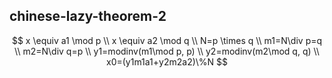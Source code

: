 ## chinese-lazy-theorem-2
$$ x \equiv a1 \mod p \\
x \equiv a2 \mod q \\
N=p \times q \\
m1=N\div p=q \\
m2=N\div q=p \\
y1=modinv(m1\mod p, p) \\
y2=modinv(m2\mod q, q) \\
x0=(y1m1a1+y2m2a2)\%N $$
